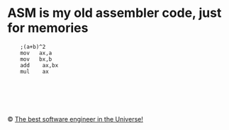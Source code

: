 # ASM is my old assembler code, just for memories

```ASM
    ;(a+b)^2
    mov   ax,a
    mov   bx,b
    add    ax,bx
    mul    ax
```

&nbsp;
============
&copy; [The best software engineer in the Universe!](http://metlinskyi.com/)